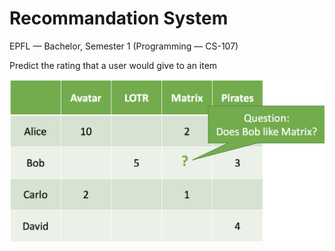 # Recommandation System

EPFL — Bachelor, Semester 1 (Programming — CS-107)

Predict the rating that a user would give to an item


<img src="https://github.com/MatteoGiorla/recommendation-system/blob/master/img/recommendation-matrix.png" width="600">